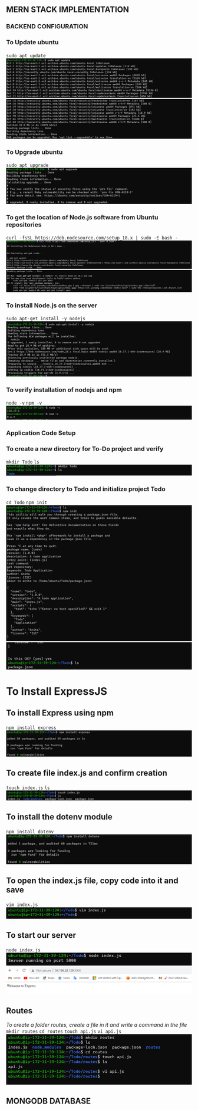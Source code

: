 ## MERN STACK IMPLEMENTATION

### BACKEND CONFIGURATION
### To Update ubuntu
`sudo apt update`
![Apache Status3](Images/Apache-Status3-1.png)
![Apache Status3](Images/Apache-Status3-2.png)


### To Upgrade ubuntu
`sudo apt upgrade`
![Apache Status3](images/Apache-Status3-3.png)

### To get the location of Node.js software from Ubuntu repositories
`curl -fsSL https://deb.nodesource.com/setup_18.x | sudo -E bash -`
![Apache Status3](Images/Apache-Status3-4.png)
![Apache Status3](Images/Apache-Status3-5.png)

### To install Node.js on the server
`sudo apt-get install -y nodejs`
![Apache Status3](images/Apache-Status3-6.png)

### To verify installation of nodejs and npm
`node -v`
`npm -v`
![Apache Status3](images/Apache-Status3-7.png)

### Application Code Setup
### To create a new directory for To-Do project and verify
`mkdir Todo`
`ls`
![Apache Status3](images/Apache-Status3-8.png)

### To change directory to Todo and initialize project Todo
`cd Todo`
`npm init`
![Apache Status3](images/Apache-Status3-9.png)
![Apache Status3](images/Apache-Status3-10.png)

# To Install ExpressJS
## To install Express using npm
`npm install express`
![Apache Status3](images/Apache-Status3-11.png)

## To create file index.js and confirm creation
`touch index.js`
`ls`
![Apache Status3](images/Apache-Status3-12.png)

## To install the dotenv module
`npm install dotenv`
![Apache Status3](images/Apache-Status3-13.png)

## To open the index.js file, copy code into it and save
`vim index.js`
![Apache Status3](images/Apache-Status3-14.png)

## To start our server
`node index.js`
![Apache Status3](images/Apache-Status3-15.png)
![Alt text](Images/Apache-Status3-16.png)

## Routes
*To create a folder routes, create a file in it and write a command in the file*
`mkdir routes`
`cd routes`
`touch api.js`
`vi api.js`
![Apache Status3](Images/Apache-Status3-17.png)

## MONGODB DATABASE
